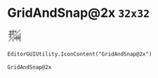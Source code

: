 # GridAndSnap@2x `32x32`
<img src="/img/GridAndSnap.png" width=32 height=32>

``` CSharp
EditorGUIUtility.IconContent("GridAndSnap@2x")
```
```
GridAndSnap@2x
```
